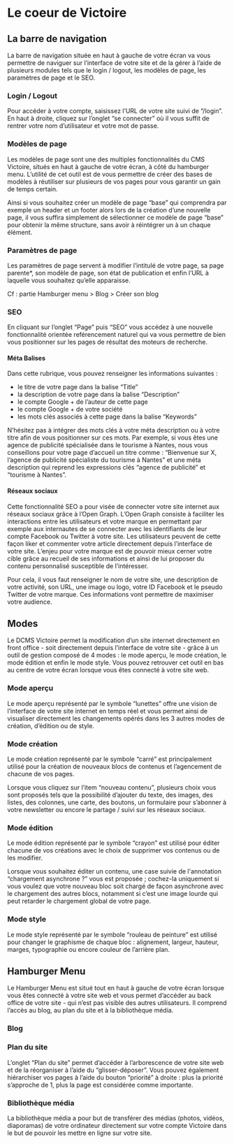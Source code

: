 # Le coeur de Victoire

## La barre de navigation

La barre de navigation située en haut à gauche de votre écran va vous permettre de naviguer sur l’interface de votre site et de la gérer à l’aide de plusieurs modules tels que le login / logout, les modèles de page, les paramètres de page et le SEO.

### Login / Logout

Pour accéder à votre compte, saisissez l’URL de votre site suivi de “/login”. En haut à droite, cliquez sur l’onglet “se connecter” où il vous suffit de rentrer votre nom d’utilisateur et votre mot de passe.

### Modèles de page

Les modèles de page sont une des multiples fonctionnalités du CMS Victoire, situés en haut à gauche de votre écran, à côté du hamburger menu. L’utilité de cet outil est de vous permettre de créer des bases de modèles à réutiliser sur plusieurs de vos pages pour vous garantir un gain de temps certain.

Ainsi si vous souhaitez créer un modèle de page “base” qui comprendra par exemple un header et un footer alors lors de la création d’une nouvelle page, il vous suffira simplement de sélectionner ce modèle de page “base” pour obtenir la même structure, sans avoir à réintégrer un à un chaque élément.

### Paramètres de page

Les paramètres de page servent à modifier l’intitulé de votre page, sa page parente*, son modèle de page, son état de publication et enfin l’URL à laquelle vous souhaitez qu’elle apparaisse.

Cf : partie Hamburger menu > Blog > Créer son blog

### SEO

En cliquant sur l’onglet “Page” puis “SEO” vous accédez à une nouvelle fonctionnalité orientée reférencement naturel qui va vous permettre de bien vous positionner sur les pages de résultat des moteurs de recherche.

#### Méta Balises

Dans cette rubrique, vous pouvez renseigner les informations suivantes :

* le titre de votre page dans la balise “Title”
* la description de votre page dans la balise “Description”
* le compte Google + de l’auteur de cette page
* le compte Google + de votre société
* les mots clés associés à cette page dans la balise “Keywords”

N’hésitez pas à intégrer des mots clés à votre méta description ou à votre titre afin de vous positionner sur ces mots.
Par exemple, si vous êtes une agence de publicité spécialisée dans le tourisme à Nantes, nous vous conseillons pour votre page d’accueil un titre comme : “Bienvenue sur X, l’agence de publicité spécialiste du tourisme à Nantes” et une méta description qui reprend les expressions clés “agence de publicité” et “tourisme à Nantes”.

#### Réseaux sociaux

Cette fonctionnalité SEO a pour visée de connecter votre site internet aux réseaux sociaux grâce à l’Open Graph. L’Open Graph consiste à faciliter les interactions entre les utilisateurs et votre marque en permettant par exemple aux internautes de se connecter avec les identifiants de leur compte Facebook ou Twitter à votre site.
Les utilisateurs peuvent de cette façon liker et commenter votre article directement depuis l’interface de votre site. L’enjeu pour votre marque est de pouvoir mieux cerner votre cible grâce au recueil de ses informations et ainsi de lui proposer du contenu personnalisé susceptible de l’intéresser.

Pour cela, il vous faut renseigner le nom de votre site, une description de votre activité, son URL, une image ou logo, votre ID Facebook et le pseudo Twitter de votre marque. Ces informations vont permettre de maximiser votre audience.

## Modes

Le DCMS Victoire permet la modification d’un site internet directement en front office - soit directement depuis l’interface de votre site - grâce à un outil de gestion composé de 4 modes : le mode aperçu, le mode création, le mode édition et enfin le mode style. Vous pouvez retrouver cet outil en bas au centre de votre écran lorsque vous êtes connecté à votre site web.

### Mode aperçu

Le mode aperçu représenté par le symbole “lunettes” offre une vision de l’interface de votre site internet en temps réel et vous permet ainsi de visualiser directement les changements opérés dans les 3 autres modes de création, d’édition ou de style.

### Mode création

Le mode création représenté par le symbole “carré” est principalement utilisé pour la création de nouveaux blocs de contenus et l’agencement de chacune de vos pages.

Lorsque vous cliquez sur l’item “nouveau contenu”, plusieurs choix vous sont proposés tels que la possibilité d’ajouter du texte, des images, des listes, des colonnes, une carte, des boutons, un formulaire pour s’abonner à votre newsletter ou encore le partage / suivi sur les réseaux sociaux.

### Mode édition

Le mode édition représenté par le symbole “crayon” est utilisé pour éditer chacune de vos créations avec le choix de supprimer vos contenus ou de les modifier.

Lorsque vous souhaitez éditer un contenu, une case suivie de l'annotation “chargement asynchrone ?” vous est proposée ; cochez-la uniquement si vous voulez que votre nouveau bloc soit chargé de façon asynchrone avec le chargement des autres blocs, notamment si c’est une image lourde qui peut retarder le chargement global de votre page.

### Mode style

Le mode style représenté par le symbole “rouleau de peinture” est utilisé pour changer le graphisme de chaque bloc : alignement, largeur, hauteur, marges, typographie ou encore couleur de l’arrière plan.

## Hamburger Menu

Le Hamburger Menu est situé tout en haut à gauche de votre écran lorsque vous êtes connecté à votre site web et vous permet d’accéder au back office de votre site - qui n’est pas visible des autres utilisateurs. Il comprend l’accès au blog, au plan du site et à la bibliothèque média.

### Blog



### Plan du site

L’onglet “Plan du site” permet d’accéder à l’arborescence de votre site web et de la réorganiser à l’aide du “glisser-déposer”. Vous pouvez également hiérarchiser vos pages à l’aide du bouton “priorité” à droite : plus la priorité s’approche de 1, plus la page est considérée comme importante.

### Bibliothèque média

La bibliothèque média a pour but de transférer des médias (photos, vidéos, diaporamas) de votre ordinateur directement sur votre compte Victoire dans le but de pouvoir les mettre en ligne sur votre site.
